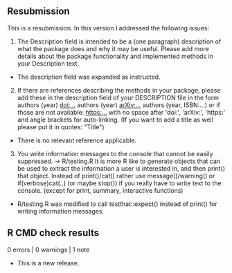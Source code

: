 ## Resubmission

This is a resubmission. In this version I addressed the following issues:

1. The Description field is intended to be a (one paragraph) description of
what the package does and why it may be useful. Please add more details
about the package functionality and implemented methods in your
Description text.
  - The description field was expanded as instructed.

2. If there are references describing the methods in your package, please
add these in the description field of your DESCRIPTION file in the form
authors (year) <doi:...>
authors (year) <arXiv:...>
authors (year, ISBN:...)
or if those are not available: <https:...>
with no space after 'doi:', 'arXiv:', 'https:' and angle brackets for
auto-linking. (If you want to add a title as well please put it in
quotes: "Title")
  - There is no relevant reference applicable. 

3. You write information messages to the console that cannot be easily
suppressed. -> R/testing.R
It is more R like to generate objects that can be used to extract the
information a user is interested in, and then print() that object.
Instead of print()/cat() rather use message()/warning() or
if(verbose)cat(..) (or maybe stop()) if you really have to write text to
the console. (except for print, summary, interactive functions)
  - R/testing.R was modified to call testthat::expect() instead of print() for 
  writing information messages.
  
## R CMD check results

0 errors | 0 warnings | 1 note

* This is a new release.
  
